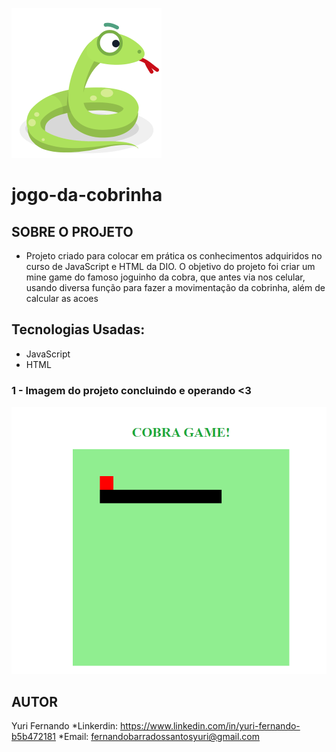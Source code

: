 ![Logo of the project](https://github.com/YuriFernand/jogo-da-cobrinha/blob/main/public/snake_1f40d.png)

# jogo-da-cobrinha

## SOBRE O PROJETO

* Projeto criado para colocar em prática os conhecimentos adquiridos no curso de JavaScript e HTML da DIO. O objetivo do projeto foi criar um mine game do famoso 
joguinho da cobra, que antes via nos celular, usando diversa função para fazer a movimentação da cobrinha, além de calcular as acoes 

## Tecnologias Usadas:

* JavaScript
* HTML

### 1 - Imagem do projeto concluindo e operando <3

![Homepage image](https://github.com/YuriFernand/jogo-da-cobrinha/blob/main/public/Jogo-Game.PNG)

## AUTOR
Yuri Fernando
*Linkerdin: https://www.linkedin.com/in/yuri-fernando-b5b472181
*Email: fernandobarradossantosyuri@gmail.com


